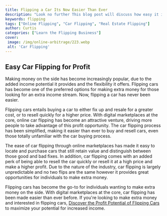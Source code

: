 ```yaml
---
title: Flipping a Car Its Now Easier Than Ever
description: "Look no further This blog post will discuss how easy it is to flip a car whether it be as an investor or a hobbyist Well explore car flipping tips what to look for and the advantages of flipping cars"
keywords: flipping
tags: ["Online Flipping", "Car Flipping", "Real Estate Flipping"]
author: Curtis
categories: ["Learn the Flipping Business"]
cover: 
 image: /img/online-arbitrage/223.webp
 alt: 'Car Flipping'
---
```

## Easy Car Flipping for Profit 

Making money on the side has become increasingly popular, due to the added income potential it provides and the flexibility it offers. Flipping cars has become one of the preferred options for making extra money for those looking for an extra income stream. Now, flipping a car has never been easier. 

Flipping cars entails buying a car to either fix up and resale for a greater cost, or to resell quickly for a higher price. With digital marketplaces at the core, online car flipping has become an attractive venture, driving more people to take advantage of this profit opportunity. The car flipping process has been simplified, making it easier than ever to buy and resell cars, even those totally unfamiliar with the car buying process. 

The ease of car flipping through online marketplaces has made it easy to locate and purchase cars that still retain value and distinguish between those good and bad fixes. In addition, car flipping comes with an added perk of being able to resell the car quickly or resell it at a high price and make a higher profit. Due to the nature of the industry, car flipping is largely unpredictable and no two flips are the same however it provides great opportunities for individuals to make extra money. 

Flipping cars has become the go-to for individuals wanting to make extra money on the side. With digital marketplaces at the core, car flipping has been made easier than ever before. If you're looking to make extra money and interested in flipping cars, [Discover the Profit Potential of Flipping Cars](/car-flipping) to maximize your potential for increased income.
